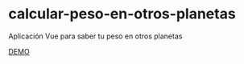 # calcular-peso-en-otros-planetas
Aplicación Vue para saber tu peso en otros planetas

[DEMO](https://alodor24.github.io/calcular-peso-en-otros-planetas)
